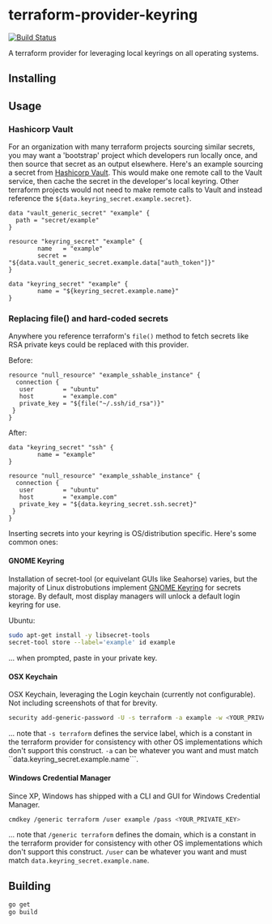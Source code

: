 # terraform-provider-keyring

[![Build Status](https://travis-ci.org/rremer/terraform-provider-keyring.svg?branch=master)](https://travis-ci.org/rremer/terraform-provider-keyring)

A terraform provider for leveraging local keyrings on all operating systems.

## Installing

## Usage

### Hashicorp Vault

For an organization with many terraform projects sourcing similar secrets, you may want a 'bootstrap' project which developers run locally once, and then source that secret as an output elsewhere. Here's an example sourcing a secret from [Hashicorp Vault]. This would make one remote call to the Vault service, then cache the secret in the developer's local keyring. Other terraform projects would not need to make remote calls to Vault and instead reference the ```${data.keyring_secret.example.secret}```.

```hcl
data "vault_generic_secret" "example" {
  path = "secret/example"
}

resource "keyring_secret" "example" {
        name   = "example"
        secret = "${data.vault_generic_secret.example.data["auth_token"]}"
}

data "keyring_secret" "example" {
        name = "${keyring_secret.example.name}"
}
```

### Replacing file() and hard-coded secrets

Anywhere you reference terraform's ```file()``` method to fetch secrets like RSA private keys could be replaced with this provider.

Before:
```hcl
resource "null_resource" "example_sshable_instance" {
  connection {
   user        = "ubuntu"
   host        = "example.com"
   private_key = "${file("~/.ssh/id_rsa")}"
 }
}
```

After:
```hcl
data "keyring_secret" "ssh" {
        name = "example"
}

resource "null_resource" "example_sshable_instance" {
  connection {
   user        = "ubuntu"
   host        = "example.com"
   private_key = "${data.keyring_secret.ssh.secret}"
 }
}
```

Inserting secrets into your keyring is OS/distribution specific. Here's some common ones:

#### GNOME Keyring

Installation of secret-tool (or equivelant GUIs like Seahorse) varies, but the majority of Linux distrobutions implement [GNOME Keyring] for secrets storage. By default, most display managers will unlock a default login keyring for use.

Ubuntu:
```sh
sudo apt-get install -y libsecret-tools
secret-tool store --label='example' id example
```
... when prompted, paste in your private key.

#### OSX Keychain

OSX Keychain, leveraging the Login keychain (currently not configurable). Not including screenshots of that for brevity.

```sh
security add-generic-password -U -s terraform -a example -w <YOUR_PRIVATE_KEY>
```
... note that ```-s terraform``` defines the service label, which is a constant in the terraform provider for consistency with other OS implementations which don't support this construct. ```-a``` can be whatever you want and must match ``data.keyring_secret.example.name```.

#### Windows Credential Manager

Since XP, Windows has shipped with a CLI and GUI for Windows Credential Manager.

```sh
cmdkey /generic terraform /user example /pass <YOUR_PRIVATE_KEY>
```
... note that ```/generic terraform``` defines the domain, which is a constant in the terraform provider for consistency with other OS implementations which don't support this construct. ```/user``` can be whatever you want and must match ```data.keyring_secret.example.name```.


## Building

```sh
go get
go build
```


[Hashicorp Vault]:https://www.terraform.io/docs/providers/vault/index.html
[GNOME Keyring]:https://wiki.gnome.org/Projects/GnomeKeyring
